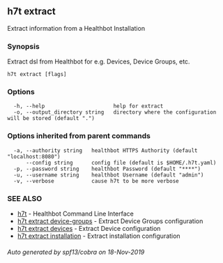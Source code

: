 ## h7t extract

Extract information from a Healthbot Installation

### Synopsis

Extract dsl from Healthbot for e.g. Devices, Device Groups, etc.

```
h7t extract [flags]
```

### Options

```
  -h, --help                      help for extract
  -o, --output_directory string   directory where the configuration will be stored (default ".")
```

### Options inherited from parent commands

```
  -a, --authority string   healthbot HTTPS Authority (default "localhost:8080")
      --config string      config file (default is $HOME/.h7t.yaml)
  -p, --password string    healthbot Password (default "****")
  -u, --username string    healthbot Username (default "admin")
  -v, --verbose            cause h7t to be more verbose
```

### SEE ALSO

* [h7t](h7t.md)	 - Healthbot Command Line Interface
* [h7t extract device-groups](h7t_extract_device-groups.md)	 - Extract Device Groups configuration
* [h7t extract devices](h7t_extract_devices.md)	 - Extract Device configuration
* [h7t extract installation](h7t_extract_installation.md)	 - Extract installation configuration

###### Auto generated by spf13/cobra on 18-Nov-2019
